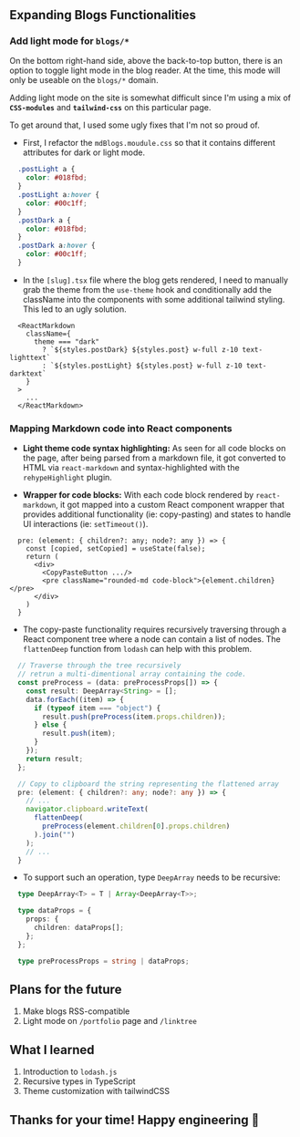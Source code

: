#

## Expanding Blogs Functionalities

### Add light mode for `blogs/*`

On the bottom right-hand side, above the back-to-top button, there is an option to toggle light mode in the blog reader. At the time, this mode will only be useable on the `blogs/*` domain.

Adding light mode on the site is somewhat difficult since I'm using a mix of **`CSS-modules`** and **`tailwind-css`** on this particular page.

To get around that, I used some ugly fixes that I'm not so proud of.

- First, I refactor the `mdBlogs.moudule.css` so that it contains different attributes for dark or light mode.

```css
  .postLight a {
    color: #018fbd;
  }
  .postLight a:hover {
    color: #00c1ff;
  }
  .postDark a {
    color: #018fbd;
  }
  .postDark a:hover {
    color: #00c1ff;
  }
```

- In the `[slug].tsx` file where the blog gets rendered, I need to manually grab the theme from the `use-theme` hook and conditionally add the className into the components with some additional tailwind styling. This led to an ugly solution.

```tsx
  <ReactMarkdown
    className={
      theme === "dark"
        ? `${styles.postDark} ${styles.post} w-full z-10 text-lighttext`
        : `${styles.postLight} ${styles.post} w-full z-10 text-darktext`
    }
  >
    ...
  </ReactMarkdown>
```

### Mapping Markdown code into React components

- **Light theme code syntax highlighting:** As seen for all code blocks on the page, after being parsed from a markdown file, it got converted to HTML via `react-markdown` and syntax-highlighted with the `rehypeHighlight` plugin.

- **Wrapper for code blocks:** With each code block rendered by `react-markdown`, it got mapped into a custom React component wrapper that provides additional functionality (ie: copy-pasting) and states to handle UI interactions (ie: `setTimeout()`).

```tsx
  pre: (element: { children?: any; node?: any }) => {
    const [copied, setCopied] = useState(false);
    return (
      <div>
        <CopyPasteButton .../>
        <pre className="rounded-md code-block">{element.children}</pre>
      </div>
    )
  }
```

- The copy-paste functionality requires recursively traversing through a React component tree where a node can contain a list of nodes. The `flattenDeep` function from `lodash` can help with this problem.

```ts
  // Traverse through the tree recursively
  // retrun a multi-dimentional array containing the code.
  const preProcess = (data: preProcessProps[]) => {
    const result: DeepArray<String> = [];
    data.forEach((item) => {
      if (typeof item === "object") {
        result.push(preProcess(item.props.children));
      } else {
        result.push(item);
      }
    });
    return result;
  };

  // Copy to clipboard the string representing the flattened array
  pre: (element: { children?: any; node?: any }) => {
    // ...
    navigator.clipboard.writeText(
      flattenDeep(
        preProcess(element.children[0].props.children)
      ).join("")
    );
    // ...
  }
```

- To support such an operation, type `DeepArray` needs to be recursive:

```ts
  type DeepArray<T> = T | Array<DeepArray<T>>;

  type dataProps = {
    props: {
      children: dataProps[];
    };
  };

  type preProcessProps = string | dataProps;
```

## Plans for the future

1. Make blogs RSS-compatible
2. Light mode on `/portfolio` page and `/linktree`

## What I learned

1. Introduction to `lodash.js`
2. Recursive types in TypeScript
3. Theme customization with tailwindCSS

## Thanks for your time! Happy engineering 🥐
